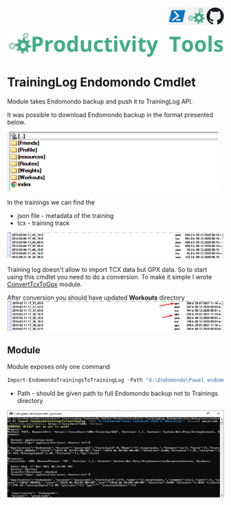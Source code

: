 <!--Category:Powershell--> 
 <p align="right">
    <a href="https://www.powershellgallery.com/packages/ProductivityTools.TrainingLog.Endomondo/"><img src="Images/Header/Powershell_border_40px.png" /></a>
    <a href="http://productivitytools.tech/import-modulesfromdirectory/"><img src="Images/Header/ProductivityTools_green_40px_2.png" /><a> 
    <a href="https://github.com/ProductivityTools-TrainingLog/ProductivityTools.TrainingLog.Endomondo.Cmdlet"><img src="Images/Header/Github_border_40px.png" /></a>
</p>
<p align="center">
    <a href="http://productivitytools.tech/">
        <img src="Images/Header/LogoTitle_green_500px.png" />
    </a>
</p>


# TrainingLog Endomondo Cmdlet

Module takes Endomondo backup and push it to TrainingLog API.
<!--more-->

It was possible to download Endomondo backup in the format presented below.

<!--og-image-->
![Endomondo backup](Images/EndomondoBackup.png)

In the trainings we can find the 
- json file - metadata of the training 
- tcx - training track

![Trainings](Images/EndomondoInitialTrainings.png)

Training log doesn't allow to import TCX data but GPX data. So to start using this cmdlet you need to do a conversion. To make it simple I wrote [ConvertTcxToGpx](https://github.com/pwujczyk/ProductivityTools.ConvertTcx2Gpx) module. 

After conversion you should have updated **Workouts** directory
![Training with GPX](Images/EndomondoTrainingsWithGPX.png)

## Module

Module exposes only one command

```powershell
Import-EndomondoTrainingsToTrainingLog -Path "d:\Endomondo\Pawel endomondo-2020-12-08Working\" -Account pwujczyk5 -TrainingLogApiAddress https://localhost:5001 -Verbose
```

- Path - should be given path to full Endomondo backup not to Trainings directory

![Import](Images/Import.png)
